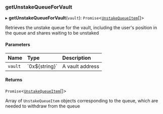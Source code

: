 ### getUnstakeQueueForVault

▸ **getUnstakeQueueForVault**(`vault`): `Promise`\<[`UnstakeQueueItem`](../interfaces/UnstakeQueueItem.md)[]\>

Retrieves the unstake queue for the vault, including the user's position in the queue and shares waiting to be unstaked

#### Parameters

| Name | Type | Description |
| :------ | :------ | :------ |
| `vault` | \`0x$\{string}\` | A vault address |

#### Returns

`Promise`\<[`UnstakeQueueItem`](../interfaces/UnstakeQueueItem.md)[]\>

Array of `UnstakeQueueItem` objects corresponding to the queue, which are needed to withdraw from the queue
